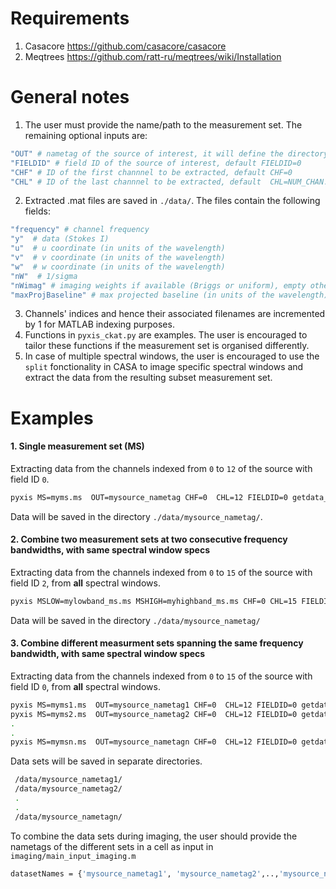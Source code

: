 # Requirements
1. Casacore https://github.com/casacore/casacore
2. Meqtrees https://github.com/ratt-ru/meqtrees/wiki/Installation

# General notes
1. The user must provide the name/path to the measurement set. The remaining optional inputs are:
```bash
"OUT" # nametag of the source of interest, it will define the directory of the extracted data, default OUT=""
"FIELDID" # field ID of the source of interest, default FIELDID=0
"CHF" # ID of the first channnel to be extracted, default CHF=0
"CHL" # ID of the last channnel to be extracted, default  CHL=NUM_CHAN.
```
2. Extracted .mat files are saved in `./data/`. The files contain the following fields:
```bash
"frequency" # channel frequency                       
"y"  # data (Stokes I)
"u"  # u coordinate (in units of the wavelength)
"v"  # v coordinate (in units of the wavelength)
"w"  # w coordinate (in units of the wavelength)                       
"nW"  # 1/sigma
"nWimag" # imaging weights if available (Briggs or uniform), empty otherwise
"maxProjBaseline" # max projected baseline (in units of the wavelength)
```
3. Channels' indices and hence their associated filenames are incremented by 1 for MATLAB indexing purposes.
4. Functions in `pyxis_ckat.py` are examples. The user is encouraged to tailor these functions if the measurement set is organised differently.
5. In case of multiple spectral windows, the user is encouraged to use the  `split` fonctionality in CASA to image specific spectral windows and extract the data from the resulting subset measurement set.

# Examples
#### 1. Single measurement set (MS)

Extracting data from the channels indexed from  `0` to `12` of the source with field ID `0`.
```bash
pyxis MS=myms.ms  OUT=mysource_nametag CHF=0  CHL=12 FIELDID=0 getdata_ms
```
Data will be saved in the directory `./data/mysource_nametag/`.

#### 2. Combine two measurement sets at two consecutive frequency bandwidths, with same spectral window specs
Extracting data from the channels indexed from  `0` to `15` of the source with field ID `2`, from **all** spectral windows.
```bash
pyxis MSLOW=mylowband_ms.ms MSHIGH=myhighband_ms.ms CHF=0 CHL=15 FIELDID=2 OUT=mysource_nametag getdata_ms_concat_bandwidth
```
 Data will be saved in the directory `./data/mysource_nametag/`
#### 3. Combine different measurment sets spanning the same frequency bandwidth, with same spectral window specs
Extracting data from the channels indexed from  `0` to `15` of the source with field ID `0`, from **all** spectral windows.

```bash
pyxis MS=myms1.ms  OUT=mysource_nametag1 CHF=0  CHL=12 FIELDID=0 getdata_ms
pyxis MS=myms2.ms  OUT=mysource_nametag2 CHF=0  CHL=12 FIELDID=0 getdata_ms
.
.
pyxis MS=mymsn.ms  OUT=mysource_nametagn CHF=0  CHL=12 FIELDID=0 getdata_ms
```
Data sets will be saved in separate directories. 
```bash
 /data/mysource_nametag1/
 /data/mysource_nametag2/
 .
 .
 /data/mysource_nametagn/
```
To combine the data sets during imaging, the user should provide the nametags of the different sets in a cell as input in `imaging/main_input_imaging.m`
```bash
datasetNames = {'mysource_nametag1', 'mysource_nametag2',..,'mysource_nametagn'};
```
